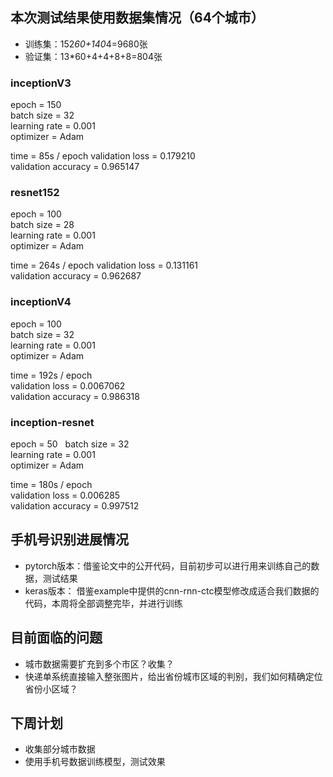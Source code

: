 
## 本次测试结果使用数据集情况（64个城市）

- 训练集：152*60+140*4=9680张
- 验证集：13*60+4+4+8+8=804张

### inceptionV3
epoch = 150  
batch size = 32  
learning rate = 0.001  
optimizer = Adam  

time = 85s / epoch
validation loss = 0.179210  
validation accuracy = 0.965147


### resnet152
epoch = 100  
batch size = 28  
learning rate = 0.001  
optimizer = Adam  

time = 264s / epoch 
validation loss = 0.131161  
validation accuracy = 0.962687  



### inceptionV4
epoch = 100  
batch size = 32  
learning rate = 0.001  
optimizer = Adam  


time = 192s / epoch  
validation loss = 0.0067062  
validation accuracy = 0.986318



### inception-resnet  
epoch = 50  
batch size = 32  
learning rate = 0.001  
optimizer = Adam  

time = 180s / epoch  
validation loss = 0.006285  
validation accuracy = 0.997512  



## 手机号识别进展情况

- pytorch版本：借鉴论文中的公开代码，目前初步可以进行用来训练自己的数据，测试结果
- keras版本： 借鉴example中提供的cnn-rnn-ctc模型修改成适合我们数据的代码，本周将全部调整完毕，并进行训练


## 目前面临的问题

- 城市数据需要扩充到多个市区？收集？
- 快递单系统直接输入整张图片，给出省份城市区域的判别，我们如何精确定位省份小区域？


## 下周计划

- 收集部分城市数据
- 使用手机号数据训练模型，测试效果




